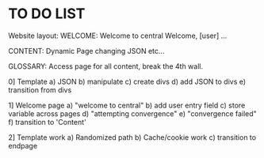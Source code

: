 # TO DO LIST

Website layout: 
WELCOME: 
  Welcome to central
  Welcome, [user] 
  ... 

CONTENT: 
  Dynamic Page changing JSON etc... 

GLOSSARY: 
  Access page for all content, break the 4th wall. 


0] Template 
  a) JSON
  b) manipulate 
  c) create divs
  d) add JSON to divs
  e) transition from divs

1] Welcome page
  a) "welcome to central"
  b) add user entry field
  c) store variable across pages
  d) "attempting convergence"
  e) "convergence failed"
  f) transition to 'Content' 
  
2] Template work 
  a) Randomized path 
  b) Cache/cookie work
  c) transition to endpage

